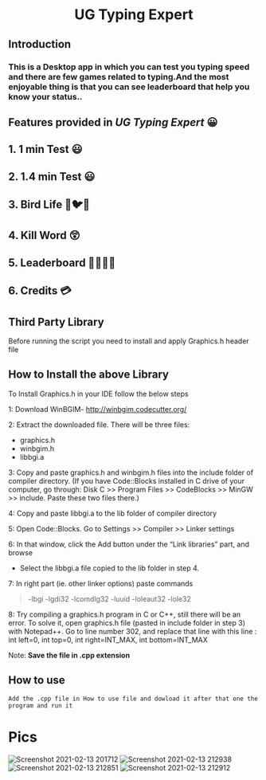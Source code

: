 <h1 align="center">UG Typing Expert</h1>

## Introduction

### This is a Desktop app in which you can test you typing speed and there are few games related to typing.And the most enjoyable thing is that you can see leaderboard that  help you know your status..

 ## Features provided in _UG Typing Expert_ 😀
## 1. 1 min Test 😃 
## 2. 1.4 min Test 😃
## 3. Bird Life 🐤🐦🦜
## 4. Kill Word 😲
## 5. Leaderboard 🥇🥇🥈🥈
## 6. Credits 💳

## Third Party Library

Before running the script you need to install and apply Graphics.h header file

## How to Install the above Library

To Install Graphics.h in your IDE follow the below steps

1: Download WinBGIM- http://winbgim.codecutter.org/

2: Extract the downloaded file. There will be three files:

- graphics.h
- winbgim.h
- libbgi.a

3: Copy and paste graphics.h and winbgim.h files into the include folder of compiler directory. (If you have Code::Blocks installed in C drive of your computer, go through: Disk C >> Program Files >> CodeBlocks >> MinGW >> include. Paste these two files there.)

4: Copy and paste libbgi.a to the lib folder of compiler directory

5: Open Code::Blocks. Go to Settings >> Compiler >> Linker settings

6: In that window, click the Add button under the “Link libraries” part, and browse

- Select the libbgi.a file copied to the lib folder in step 4.

7: In right part (ie. other linker options) paste commands

> -lbgi -lgdi32 -lcomdlg32 -luuid -loleaut32 -lole32

8: Try compiling a graphics.h program in C or C++, still there will be an error. To solve it, open graphics.h file (pasted in include folder in step 3) with Notepad++. Go to line number 302, and replace that line with this line : int left=0, int top=0, int right=INT_MAX, int bottom=INT_MAX

Note: **Save the file in .cpp extension**



## How to use

```
Add the .cpp file in How to use file and dowload it after that one the program and run it

```

## 

# Pics
![Screenshot 2021-02-13 201712](https://user-images.githubusercontent.com/75884061/107855141-b0ecb100-6e46-11eb-9c1c-82ecabbd2c31.jpg)
![Screenshot 2021-02-13 212938](https://user-images.githubusercontent.com/75884061/107855150-bb0eaf80-6e46-11eb-8288-14b114831f85.jpg)
![Screenshot 2021-02-13 212851](https://user-images.githubusercontent.com/75884061/107855156-c366ea80-6e46-11eb-82ee-2ed752679caf.jpg)
![Screenshot 2021-02-13 212912](https://user-images.githubusercontent.com/75884061/107855164-c7930800-6e46-11eb-8313-05b2e432e145.jpg)
</br>